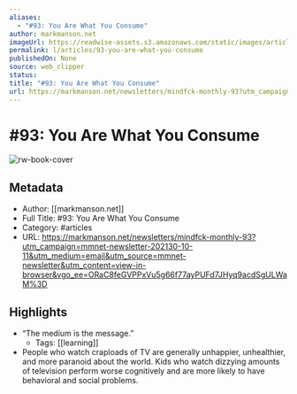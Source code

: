 ```yaml
---
aliases:
  - "#93: You Are What You Consume"
author: markmanson.net
imageUrl: https://readwise-assets.s3.amazonaws.com/static/images/article2.74d541386bbf.png
permalink: l/articles/93-you-are-what-you-consume
publishedOn: None
source: web_clipper
status: 
title: "#93: You Are What You Consume"
url: https://markmanson.net/newsletters/mindfck-monthly-93?utm_campaign=mmnet-newsletter-202130-10-11&utm_medium=email&utm_source=mmnet-newsletter&utm_content=view-in-browser&vgo_ee=ORaC8feGVPPxVu5g66f77ayPUFd7JHyq9acdSgULWaM%3D
---
```

# #93: You Are What You Consume

![rw-book-cover](https://readwise-assets.s3.amazonaws.com/static/images/article2.74d541386bbf.png)

## Metadata

- Author: [[markmanson.net]]
- Full Title: #93: You Are What You Consume
- Category: #articles
- URL: https://markmanson.net/newsletters/mindfck-monthly-93?utm_campaign=mmnet-newsletter-202130-10-11&utm_medium=email&utm_source=mmnet-newsletter&utm_content=view-in-browser&vgo_ee=ORaC8feGVPPxVu5g66f77ayPUFd7JHyq9acdSgULWaM%3D

## Highlights

- “The medium is the message.”
    - Tags: [[learning]]
- People who watch craploads of TV are generally unhappier, unhealthier, and more paranoid about the world. Kids who watch dizzying amounts of television perform worse cognitively and are more likely to have behavioral and social problems.
